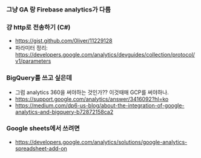 ### 그냥 GA 랑 Firebase analytics가 다름 


### 걍 http로 전송하기 (C#)
* https://gist.github.com/0liver/11229128
* 파라미터 정리: https://developers.google.com/analytics/devguides/collection/protocol/v1/parameters



### BigQuery를 쓰고 싶은데
* 그럼 analytics 360을 써야하는 것인가?? 이것때매 GCP를 써야하나. 
* https://support.google.com/analytics/answer/3416092?hl=ko
* https://medium.com/dp6-us-blog/about-the-integration-of-google-analytics-and-bigquery-b72872158ca2



### Google sheets에서 쓰려면 
* https://developers.google.com/analytics/solutions/google-analytics-spreadsheet-add-on


